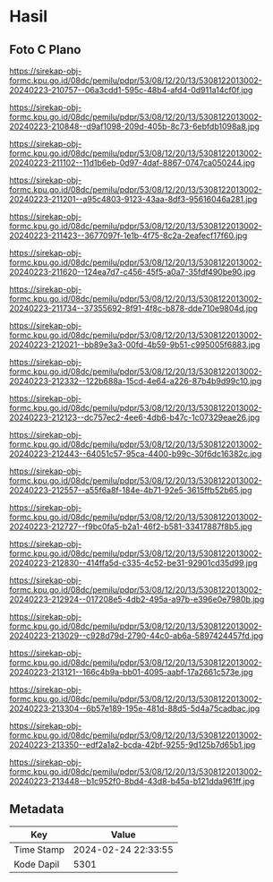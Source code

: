 # Hasil

## Foto C Plano

https://sirekap-obj-formc.kpu.go.id/08dc/pemilu/pdpr/53/08/12/20/13/5308122013002-20240223-210757--06a3cdd1-595c-48b4-afd4-0d911a14cf0f.jpg

https://sirekap-obj-formc.kpu.go.id/08dc/pemilu/pdpr/53/08/12/20/13/5308122013002-20240223-210848--d9af1098-209d-405b-8c73-6ebfdb1098a8.jpg

https://sirekap-obj-formc.kpu.go.id/08dc/pemilu/pdpr/53/08/12/20/13/5308122013002-20240223-211102--11d1b6eb-0d97-4daf-8867-0747ca050244.jpg

https://sirekap-obj-formc.kpu.go.id/08dc/pemilu/pdpr/53/08/12/20/13/5308122013002-20240223-211201--a95c4803-9123-43aa-8df3-95616046a281.jpg

https://sirekap-obj-formc.kpu.go.id/08dc/pemilu/pdpr/53/08/12/20/13/5308122013002-20240223-211423--3677097f-1e1b-4f75-8c2a-2eafecf17f60.jpg

https://sirekap-obj-formc.kpu.go.id/08dc/pemilu/pdpr/53/08/12/20/13/5308122013002-20240223-211620--124ea7d7-c456-45f5-a0a7-35fdf490be90.jpg

https://sirekap-obj-formc.kpu.go.id/08dc/pemilu/pdpr/53/08/12/20/13/5308122013002-20240223-211734--37355692-8f91-4f8c-b878-dde710e9804d.jpg

https://sirekap-obj-formc.kpu.go.id/08dc/pemilu/pdpr/53/08/12/20/13/5308122013002-20240223-212021--bb89e3a3-00fd-4b59-9b51-c995005f6883.jpg

https://sirekap-obj-formc.kpu.go.id/08dc/pemilu/pdpr/53/08/12/20/13/5308122013002-20240223-212332--122b688a-15cd-4e64-a226-87b4b9d99c10.jpg

https://sirekap-obj-formc.kpu.go.id/08dc/pemilu/pdpr/53/08/12/20/13/5308122013002-20240223-212123--dc757ec2-4ee6-4db6-b47c-1c07329eae26.jpg

https://sirekap-obj-formc.kpu.go.id/08dc/pemilu/pdpr/53/08/12/20/13/5308122013002-20240223-212443--64051c57-95ca-4400-b99c-30f6dc16382c.jpg

https://sirekap-obj-formc.kpu.go.id/08dc/pemilu/pdpr/53/08/12/20/13/5308122013002-20240223-212557--a55f6a8f-184e-4b71-92e5-3615ffb52b65.jpg

https://sirekap-obj-formc.kpu.go.id/08dc/pemilu/pdpr/53/08/12/20/13/5308122013002-20240223-212727--f9bc0fa5-b2a1-46f2-b581-33417887f8b5.jpg

https://sirekap-obj-formc.kpu.go.id/08dc/pemilu/pdpr/53/08/12/20/13/5308122013002-20240223-212830--414ffa5d-c335-4c52-be31-92901cd35d99.jpg

https://sirekap-obj-formc.kpu.go.id/08dc/pemilu/pdpr/53/08/12/20/13/5308122013002-20240223-212924--017208e5-4db2-495a-a97b-e396e0e7980b.jpg

https://sirekap-obj-formc.kpu.go.id/08dc/pemilu/pdpr/53/08/12/20/13/5308122013002-20240223-213029--c928d79d-2790-44c0-ab6a-5897424457fd.jpg

https://sirekap-obj-formc.kpu.go.id/08dc/pemilu/pdpr/53/08/12/20/13/5308122013002-20240223-213121--166c4b9a-bb01-4095-aabf-17a2661c573e.jpg

https://sirekap-obj-formc.kpu.go.id/08dc/pemilu/pdpr/53/08/12/20/13/5308122013002-20240223-213304--6b57e189-195e-481d-88d5-5d4a75cadbac.jpg

https://sirekap-obj-formc.kpu.go.id/08dc/pemilu/pdpr/53/08/12/20/13/5308122013002-20240223-213350--edf2a1a2-bcda-42bf-9255-9d125b7d65b1.jpg

https://sirekap-obj-formc.kpu.go.id/08dc/pemilu/pdpr/53/08/12/20/13/5308122013002-20240223-213448--b1c952f0-8bd4-43d8-b45a-b121dda961ff.jpg


## Metadata

| Key        | Value               |
| ---------- | ------------------- |
| Time Stamp | 2024-02-24 22:33:55 |
| Kode Dapil | 5301                |



